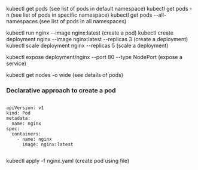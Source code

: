 kubectl get pods (see list of pods in default namespace)
kubectl get pods -n <namespace-name> (see list of pods in specific namespace)
kubectl get pods --all-namespaces (see list of pods in all namespaces)


kubectl run nginx --image nginx:latest (create a pod)
kubectl create deployment nginx --image nginx:latest --replicas 3 (create a deployment)
kubectl scale deployment nginx --replicas 5 (scale a deployment)

kubectl expose deployment/nginx --port 80 --type NodePort (expose a service)

kubectl get nodes -o wide (see details of pods)

### Declarative approach to create a pod

```

apiVersion: v1
kind: Pod
metadata:
  name: nginx
spec:
  containers:
	- name: nginx
	  image: nginx:latest
   
```
kubectl apply -f nginx.yaml (create pod using file)
